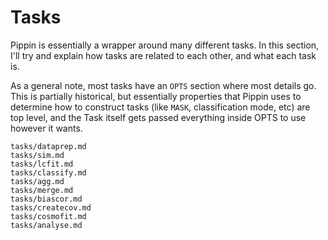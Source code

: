 # Tasks

Pippin is essentially a wrapper around many different tasks. In this section, I'll try and explain how tasks are related to each other, and what each task is.

As a general note, most tasks have an ``OPTS`` section where most details go. This is partially historical, but essentially properties that Pippin uses to determine how to construct tasks (like ``MASK``, classification mode, etc) are top level, and the Task itself gets passed everything inside OPTS to use however it wants.

```{toctree}
tasks/dataprep.md
tasks/sim.md
tasks/lcfit.md
tasks/classify.md
tasks/agg.md
tasks/merge.md
tasks/biascor.md
tasks/createcov.md
tasks/cosmofit.md
tasks/analyse.md
```
